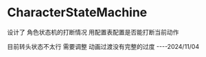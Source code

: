 # CharacterStateMachine

设计了 角色状态机的打断情况 用配置表配置是否能打断当前动作

目前转头状态不太行 需要调整 动画过渡没有完整的过度   ----2024/11/04